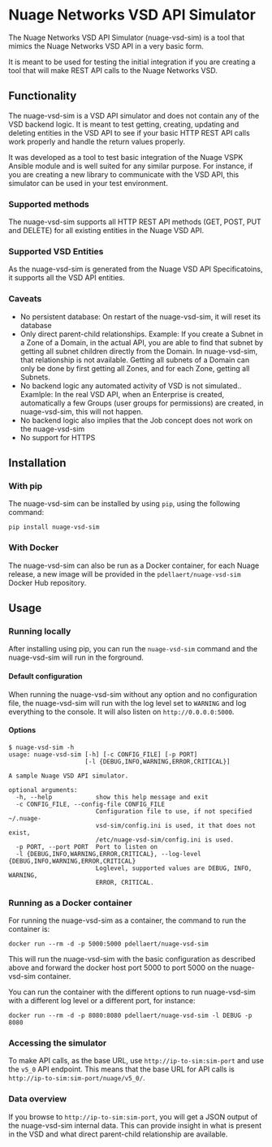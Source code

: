 # Nuage Networks VSD API Simulator

The Nuage Networks VSD API Simulator (nuage-vsd-sim) is a tool that mimics the Nuage Networks VSD API in a very basic form.

It is meant to be used for testing the initial integration if you are creating a tool that will make REST API calls to the Nuage Networks VSD. 

## Functionality

The nuage-vsd-sim is a VSD API simulator and does not contain any of the VSD backend logic. It is meant to test getting, creating, updating and deleting entities in the VSD API to see if your basic HTTP REST API calls work properly and handle the return values properly.

It was developed as a tool to test basic integration of the Nuage VSPK Ansible module and is well suited for any similar purpose. For instance, if you are creating a new library to communicate with the VSD API, this simulator can be used in your test environment.

### Supported methods

The nuage-vsd-sim supports all HTTP REST API methods (GET, POST, PUT and DELETE) for all existing entities in the Nuage VSD API.

### Supported VSD Entities

As the nuage-vsd-sim is generated from the Nuage VSD API Specificatoins, it supports all the VSD API entities. 

### Caveats

* No persistent database: On restart of the nuage-vsd-sim, it will reset its database
* Only direct parent-child relationships. Example: If you create a Subnet in a Zone of a Domain, in the actual API, you are able to find that subnet by getting all subnet children directly from the Domain. In nuage-vsd-sim, that relationship is not available. Getting all subnets of a Domain can only be done by first getting all Zones, and for each Zone, getting all Subnets.
* No backend logic any automated activity of VSD is not simulated.. Examlple: In the real VSD API, when an Enterprise is created, automatically a few Groups (user groups for permissions) are created, in nuage-vsd-sim, this will not happen.
* No backend logic also implies that the Job concept does not work on the nuage-vsd-sim
* No support for HTTPS

## Installation

### With pip

The nuage-vsd-sim can be installed by using `pip`, using the following command:
```
pip install nuage-vsd-sim
```

### With Docker

The nuage-vsd-sim can also be run as a Docker container, for each Nuage release, a new image will be provided in the `pdellaert/nuage-vsd-sim` Docker Hub repository. 

## Usage

### Running locally

After installing using pip, you can run the `nuage-vsd-sim` command and the nuage-vsd-sim will run in the forground. 

#### Default configuration

When running the nuage-vsd-sim without any option and no configuration file, the nuage-vsd-sim will run with the log level set to `WARNING` and log everything to the console. It will also listen on `http://0.0.0.0:5000`.

#### Options

```
$ nuage-vsd-sim -h
usage: nuage-vsd-sim [-h] [-c CONFIG_FILE] [-p PORT]
                     [-l {DEBUG,INFO,WARNING,ERROR,CRITICAL}]

A sample Nuage VSD API simulator.

optional arguments:
  -h, --help            show this help message and exit
  -c CONFIG_FILE, --config-file CONFIG_FILE
                        Configuration file to use, if not specified ~/.nuage-
                        vsd-sim/config.ini is used, it that does not exist,
                        /etc/nuage-vsd-sim/config.ini is used.
  -p PORT, --port PORT  Port to listen on
  -l {DEBUG,INFO,WARNING,ERROR,CRITICAL}, --log-level {DEBUG,INFO,WARNING,ERROR,CRITICAL}
                        Loglevel, supported values are DEBUG, INFO, WARNING,
                        ERROR, CRITICAL.
```

### Running as a Docker container

For running the nuage-vsd-sim as a container, the command to run the container is:
```
docker run --rm -d -p 5000:5000 pdellaert/nuage-vsd-sim
```

This will run the nuage-vsd-sim with the basic configuration as described above and forward the docker host port 5000 to port 5000 on the nuage-vsd-sim container. 

You can run the container with the different options to run nuage-vsd-sim with a different log level or a different port, for instance:
```
docker run --rm -d -p 8080:8080 pdellaert/nuage-vsd-sim -l DEBUG -p 8080
```

### Accessing the simulator

To make API calls, as the base URL, use `http://ip-to-sim:sim-port` and use the `v5_0` API endpoint. This means that the base URL for API calls is `http://ip-to-sim:sim-port/nuage/v5_0/`. 

### Data overview

If you browse to `http://ip-to-sim:sim-port`, you will get a JSON output of the nuage-vsd-sim internal data. This can provide insight in what is present in the VSD and what direct parent-child relationship are available.
